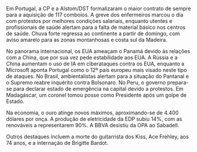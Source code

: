 Em Portugal, a CP e a Alstom/DST formalizaram o maior contrato de sempre para a aquisição de 117 comboios. A greve dos enfermeiros marcou o dia com protestos por melhores condições salariais, enquanto utentes e profissionais de saúde alertam para a falta de material básico nos centros de saúde. Chuva forte regressa ao continente a partir de domingo, com aviso amarelo para as zonas montanhosas e costa sul da Madeira.

No panorama internacional, os EUA ameaçam o Panamá devido às relações com a China, que por sua vez pede estabilidade aos EUA. A Rússia e a China aumentam o uso de IA em ciberataques contra os EUA, enquanto a Microsoft aponta Portugal como o 12º país europeu mais visado neste tipo de ataques. No Brasil, ambientalistas alertam para a situação do Pantanal e o Supremo reabre inquérito contra Bolsonaro. No Peru, o governo prepara-se para declarar estado de emergência na capital devido a protestos. Em Madagáscar, um coronel tomou posse como Presidente após um golpe de Estado.

Na economia, o ouro atinge novos máximos, aproximando-se de 4.400 dólares por onça. A produção de eletricidade da EDP subiu 14%, com as renováveis a representarem 90%. A BBVA desistiu da OPA ao Sabadell.

Outros destaques incluem a morte do guitarrista dos Kiss, Ace Frehley, aos 74 anos, e a internação de Brigitte Bardot.